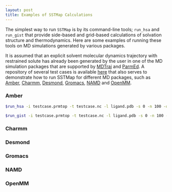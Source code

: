 ```yaml
---
layout: post
title: Examples of SSTMap Calculations
---
```


The simplest way to run `SSTMap` is by its command-line tools; `run_hsa` and `run_gist` that provide side-based and grid-based calculations of solvation structure and thermodynamics. Here are some examples of running these tools on MD simulations generated by various packages. 

<!--more-->
It is assumed that an explicit solvent molecular dynamics trajectory with restrained solute has already been generated by the user in one of the MD simulation packages that are supported by [MDTraj](mdtraj.org) and [ParmEd](http://parmed.github.io/ParmEd/html/index.html). A repository of several test cases is available [here](https://github.com/KurtzmanLab/sstmap_test_suite) that also serves to demonstrate how to run SSTMap for different MD packages, such as [Amber](http://ambermd.org/), [Charmm](www.charmm.org), [Desmond](https://www.deshawresearch.com/resources_desmond.html), [Gromacs](http://www.gromacs.org/), [NAMD](http://www.ks.uiuc.edu/Research/namd/) and [OpenMM](http://openmm.org/). 
### Amber
```bash
$run_hsa -i testcase.prmtop -t testcase.nc -l ligand.pdb -s 0 -n 100 -o "testcase"

$run_gist -i testcase.prmtop -t testcase.nc -l ligand.pdb -s 0 -n 100 -d 20.0 20.0 20.0 -o "testcase"

```
### Charmm

### Desmond

### Gromacs

### NAMD

### OpenMM



<!--more-->
